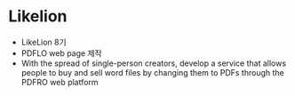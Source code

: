 # Likelion

+ LikeLion 8기
+ PDFLO web page 제작
+ With the spread of single-person creators, develop a service that allows people to buy and sell word files by changing them to PDFs through the PDFRO web platform
